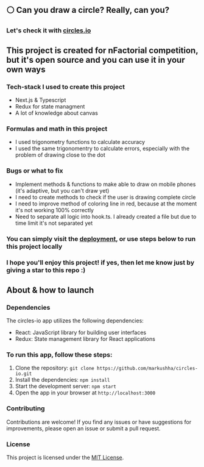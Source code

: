 ## ⚪ Can you draw a circle? Really, can you?

### Let's check it with [circles.io](https://circles-io.vercel.app/)

## This project is created for nFactorial competition, but it's open source and you can use it in your own ways

### Tech-stack I used to create this project
- Next.js & Typescript
- Redux for state managment
- A lot of knowledge about canvas

### Formulas and math in this project
- I used trigonometry functions to calculate accuracy
- I used the same trigonomentry to calculate errors, especially with the problem of drawing close to the dot

### Bugs or what to fix
- Implement methods & functions to make able to draw on mobile phones (it's adaptive, but you can't draw yet)
- I need to create methods to check if the user is drawing complete circle
- I need to improve method of coloring line in red, because at the moment it's not working 100% correctly
- Need to separate all logic into hook.ts. I already created a file but due to time limit it's not separated yet

### You can simply visit the [deployment](https://circles-io.vercel.app/), or use steps below to run this project locally

### I hope you'll enjoy this project! if yes, then let me know just by giving a star to this repo :)

## About & how to launch

### Dependencies

The circles-io app utilizes the following dependencies:

- React: JavaScript library for building user interfaces
- Redux: State management library for React applications

### To run this app, follow these steps:

1. Clone the repository: `git clone https://github.com/markushha/circles-io.git`
2. Install the dependencies: `npm install`
3. Start the development server: `npm start`
4. Open the app in your browser at `http://localhost:3000`

### Contributing

Contributions are welcome! If you find any issues or have suggestions for improvements, please open an issue or submit a pull request.

### License

This project is licensed under the [MIT License](LICENSE).
